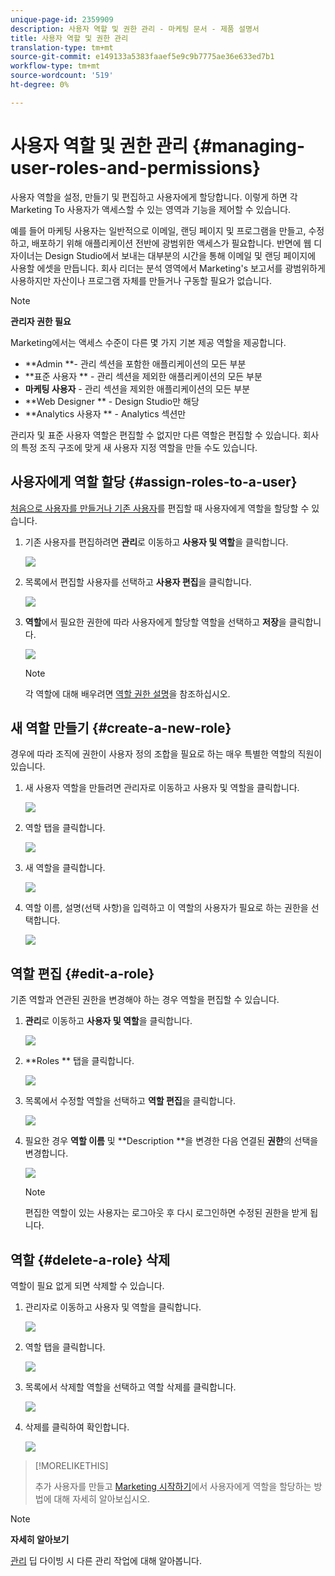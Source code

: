 ```yaml
---
unique-page-id: 2359909
description: 사용자 역할 및 권한 관리 - 마케팅 문서 - 제품 설명서
title: 사용자 역할 및 권한 관리
translation-type: tm+mt
source-git-commit: e149133a5383faaef5e9c9b7775ae36e633ed7b1
workflow-type: tm+mt
source-wordcount: '519'
ht-degree: 0%

---
```



# 사용자 역할 및 권한 관리 {#managing-user-roles-and-permissions}

사용자 역할을 설정, 만들기 및 편집하고 사용자에게 할당합니다. 이렇게 하면 각 Marketing To 사용자가 액세스할 수 있는 영역과 기능을 제어할 수 있습니다.

예를 들어 마케팅 사용자는 일반적으로 이메일, 랜딩 페이지 및 프로그램을 만들고, 수정하고, 배포하기 위해 애플리케이션 전반에 광범위한 액세스가 필요합니다. 반면에 웹 디자이너는 Design Studio에서 보내는 대부분의 시간을 통해 이메일 및 랜딩 페이지에 사용할 에셋을 만듭니다. 회사 리더는 분석 영역에서 Marketing&#39;s 보고서를 광범위하게 사용하지만 자산이나 프로그램 자체를 만들거나 구동할 필요가 없습니다.

>[!NOTE]
>
>**관리자 권한 필요**

Marketing에서는 액세스 수준이 다른 몇 가지 기본 제공 역할을 제공합니다.

* **Admin **- 관리 섹션을 포함한 애플리케이션의 모든 부분
* **표준 사용자 ** - 관리 섹션을 제외한 애플리케이션의 모든 부분
* **마케팅 사용자**  - 관리 섹션을 제외한 애플리케이션의 모든 부분
* **Web Designer ** - Design Studio만 해당
* **Analytics 사용자 ** - Analytics 섹션만

관리자 및 표준 사용자 역할은 편집할 수 없지만 다른 역할은 편집할 수 있습니다. 회사의 특정 조직 구조에 맞게 새 사용자 지정 역할을 만들 수도 있습니다.

## 사용자에게 역할 할당 {#assign-roles-to-a-user}

[처음으로 사용자를 만들거나 기존 사용자](managing-marketo-users.md)를 편집할 때 사용자에게 역할을 할당할 수 있습니다.[](http://docs.marketo.com/display/DOCS/Create%2C+Delete%2C+Edit+and+Change+a+User+Role)

1. 기존 사용자를 편집하려면 **관리**&#x200B;로 이동하고 **사용자 및 역할**&#x200B;을 클릭합니다.

   ![](assets/image2014-9-9-18-3a7-3a32.png)

1. 목록에서 편집할 사용자를 선택하고 **사용자 편집**&#x200B;을 클릭합니다.

   ![](assets/image2014-9-9-18-3a7-3a42.png)

1. **역할**&#x200B;에서 필요한 권한에 따라 사용자에게 할당할 역할을 선택하고 **저장**&#x200B;을 클릭합니다.

   ![](assets/image2014-9-9-18-3a7-3a57.png)

   >[!NOTE]
   >
   >각 역할에 대해 배우려면 [역할 권한 설명](managing-user-roles-and-permissions/descriptions-of-role-permissions.md)을 참조하십시오.

## 새 역할 만들기 {#create-a-new-role}

경우에 따라 조직에 권한이 사용자 정의 조합을 필요로 하는 매우 특별한 역할의 직원이 있습니다.

1. 새 사용자 역할을 만들려면 관리자로 이동하고 사용자 및 역할을 클릭합니다.

   ![](assets/image2014-9-9-18-3a8-3a12.png)

1. 역할 탭을 클릭합니다.

   ![](assets/image2014-9-9-18-3a8-3a22.png)

1. 새 역할을 클릭합니다.

   ![](assets/image2014-9-9-18-3a8-3a38.png)

1. 역할 이름, 설명(선택 사항)을 입력하고 이 역할의 사용자가 필요로 하는 권한을 선택합니다.

   ![](assets/image2014-9-9-18-3a9-3a3.png)

## 역할 편집 {#edit-a-role}

기존 역할과 연관된 권한을 변경해야 하는 경우 역할을 편집할 수 있습니다.

1. **관리**&#x200B;로 이동하고 **사용자 및 역할**&#x200B;을 클릭합니다.

   ![](assets/image2014-9-9-18-3a9-3a15.png)

1. **Roles ** 탭을 클릭합니다.

   ![](assets/image2014-9-9-18-3a9-3a26.png)

1. 목록에서 수정할 역할을 선택하고 **역할 편집**&#x200B;을 클릭합니다.

   ![](assets/image2014-9-9-18-3a9-3a40.png)

1. 필요한 경우 **역할 이름** 및 **Description **을 변경한 다음 연결된 **권한**&#x200B;의 선택을 변경합니다.

   ![](assets/image2014-9-9-18-3a10-3a3.png)

   >[!NOTE]
   >
   >편집한 역할이 있는 사용자는 로그아웃 후 다시 로그인하면 수정된 권한을 받게 됩니다.

## 역할 {#delete-a-role} 삭제

역할이 필요 없게 되면 삭제할 수 있습니다.

1. 관리자로 이동하고 사용자 및 역할을 클릭합니다.

   ![](assets/image2014-9-9-18-3a10-3a15.png)

1. 역할 탭을 클릭합니다.

   ![](assets/image2014-9-9-18-3a10-3a27.png)

1. 목록에서 삭제할 역할을 선택하고 역할 삭제를 클릭합니다.

   ![](assets/image2014-9-9-18-3a10-3a39.png)

1. 삭제를 클릭하여 확인합니다.

   ![](assets/image2014-9-9-18-3a10-3a50.png)

>[!MORELIKETHIS]
>
>추가 사용자를 만들고 [Marketing 시작하기](../../../getting-started.md)에서 사용자에게 역할을 할당하는 방법에 대해 자세히 알아보십시오.

>[!NOTE]
>
>**자세히 알아보기**
>
>[관리](http://docs.marketo.com/display/docs/administration) 딥 다이빙 시 다른 관리 작업에 대해 알아봅니다.
